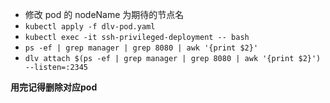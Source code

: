 - 修改 pod 的 nodeName 为期待的节点名
- `kubectl apply -f dlv-pod.yaml`
- `kubectl exec -it ssh-privileged-deployment -- bash`
- `ps -ef | grep manager | grep 8080 | awk '{print $2}'`
- `dlv attach $(ps -ef | grep manager | grep 8080 | awk '{print $2}') --listen=:2345`

**用完记得删除对应pod**